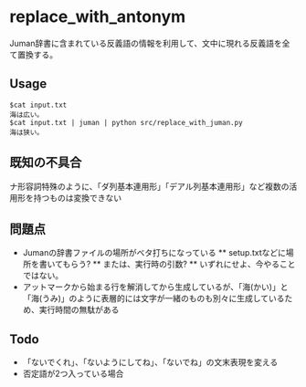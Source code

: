 # replace_with_antonym
Juman辞書に含まれている反義語の情報を利用して、文中に現れる反義語を全て置換する。

## Usage
    $cat input.txt
    海は広い。
    $cat input.txt | juman | python src/replace_with_juman.py
    海は狭い。

## 既知の不具合
ナ形容詞特殊のように、「ダ列基本連用形」「デアル列基本連用形」など複数の活用形を持つものは変換できない

## 問題点
* Jumanの辞書ファイルの場所がベタ打ちになっている
** setup.txtなどに場所を書いてもらう?
** または、実行時の引数?
** いずれにせよ、今やることではない。
* アットマークから始まる行を解消してから生成しているが、「海(かい)」と「海(うみ)」のように表層的には文字が一緒のものも別々に生成しているため、実行時間の無駄がある

## Todo
* 「ないでくれ」、「ないようにしてね」、「ないでね」の文末表現を変える
* 否定語が2つ入っている場合
